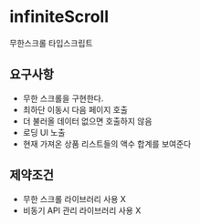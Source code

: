 # infiniteScroll

무한스크롤 타입스크립트

## 요구사항

-   무한 스크롤을 구현한다.
-   최하단 이동시 다음 페이지 호출
-   더 불러올 데이터 없으면 호출하지 않음
-   로딩 UI 노출
-   현재 가져온 상품 리스트들의 액수 합계를 보여준다

## 제약조건

-   무한 스크롤 라이브러리 사용 X
-   비동기 API 관리 라이브러리 사용 X

